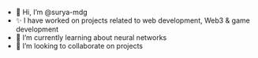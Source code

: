 - 👋 Hi, I’m @surya-mdg
- ✨ I have worked on projects related to web development, Web3 & game development
- 🌱 I’m currently learning about neural networks
- 💞️ I’m looking to collaborate on projects

<!---
Surya-mdg/Surya-mdg is a ✨ special ✨ repository because its `README.md` (this file) appears on your GitHub profile.
You can click the Preview link to take a look at your changes.
--->
